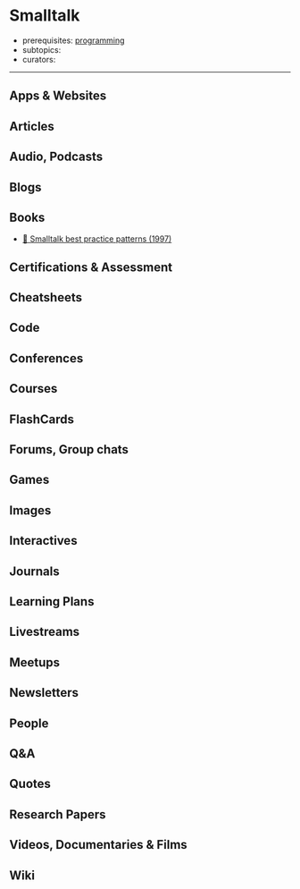 # Smalltalk

- prerequisites: [programming](programming.md)
- subtopics:
- curators:

------

## Apps & Websites

## Articles

## Audio, Podcasts

## Blogs

## Books

- [📕 Smalltalk best practice patterns (1997)](http://www.goodreads.com/book/show/781561.Smalltalk_Best_Practice_Patterns)

## Certifications & Assessment

## Cheatsheets

## Code

## Conferences

## Courses

## FlashCards

## Forums, Group chats

## Games

## Images

## Interactives

## Journals

## Learning Plans

## Livestreams

## Meetups

## Newsletters

## People

## Q&A

## Quotes

## Research Papers

## Videos, Documentaries & Films

## Wiki
